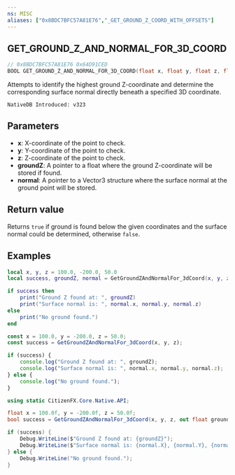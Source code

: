 ```yaml
---
ns: MISC
aliases: ["0x8BDC7BFC57A81E76","_GET_GROUND_Z_COORD_WITH_OFFSETS"]
---
```

## GET_GROUND_Z_AND_NORMAL_FOR_3D_COORD

```c
// 0x8BDC7BFC57A81E76 0x64D91CED
BOOL GET_GROUND_Z_AND_NORMAL_FOR_3D_COORD(float x, float y, float z, float* groundZ, Vector3* normal);
```

Attempts to identify the highest ground Z-coordinate and determine the corresponding surface normal directly beneath a specified 3D coordinate.

```
NativeDB Introduced: v323
```

## Parameters
* **x**: X-coordinate of the point to check.
* **y**: Y-coordinate of the point to check.
* **z**: Z-coordinate of the point to check.
* **groundZ**: A pointer to a float where the ground Z-coordinate will be stored if found.
* **normal**: A pointer to a Vector3 structure where the surface normal at the ground point will be stored.

## Return value
Returns `true` if ground is found below the given coordinates and the surface normal could be determined, otherwise `false`.

## Examples
```lua
local x, y, z = 100.0, -200.0, 50.0
local success, groundZ, normal = GetGroundZAndNormalFor_3dCoord(x, y, z)

if success then
    print("Ground Z found at: ", groundZ)
    print("Surface normal is: ", normal.x, normal.y, normal.z)
else
    print("No ground found.")
end
```

```js
const x = 100.0, y = -200.0, z = 50.0;
const success = GetGroundZAndNormalFor_3dCoord(x, y, z);

if (success) {
    console.log("Ground Z found at: ", groundZ);
    console.log("Surface normal is: ", normal.x, normal.y, normal.z);
} else {
    console.log("No ground found.");
}
```

```cs
using static CitizenFX.Core.Native.API;

float x = 100.0f, y = -200.0f, z = 50.0f;
bool success = GetGroundZAndNormalFor_3dCoord(x, y, z, out float groundZ, out Vector3 normal);

if (success) {
    Debug.WriteLine($"Ground Z found at: {groundZ}");
    Debug.WriteLine($"Surface normal is: {normal.X}, {normal.Y}, {normal.Z}");
} else {
    Debug.WriteLine("No ground found.");
}
```
